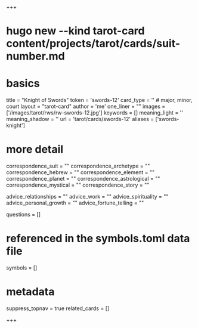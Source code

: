 +++
# hugo new --kind tarot-card content/projects/tarot/cards/suit-number.md
# basics
title     		 = "Knight of Swords"
token					 = 'swords-12'
card_type			 = '' # major, minor, court
layout				 = "tarot-card"
author    		 = 'me'
one_liner 		 = ""
images				 = ['/images/tarot/rws/rw-swords-12.jpg']
keywords			 = []
meaning_light  = ''
meaning_shadow = ''
url						 = 'tarot/cards/swords-12'
aliases				 = ['swords-knight']

# more detail
correspondence_suit 				= ""
correspondence_archetype 		= ""
correspondence_hebrew 			= ""
correspondence_element 			= ""
correspondence_planet 			= ""
correspondence_astrological = ""
correspondence_mystical 		= ""
correspondence_story 				= ""

advice_relationships 	 = ""
advice_work 					 = ""
advice_spirituality 	 = ""
advice_personal_growth = ""
advice_fortune_telling = ""

questions	= []

# referenced in the symbols.toml data file
symbols	  = []

# metadata
suppress_topnav = true
related_cards 	= []

+++